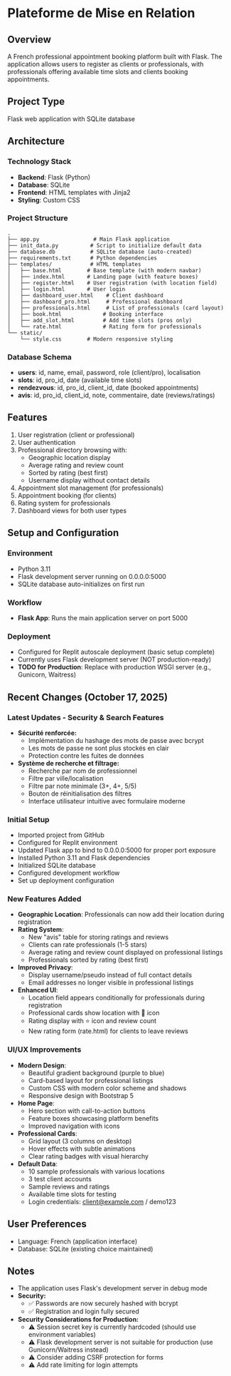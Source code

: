# Plateforme de Mise en Relation

## Overview
A French professional appointment booking platform built with Flask. The application allows users to register as clients or professionals, with professionals offering available time slots and clients booking appointments.

## Project Type
Flask web application with SQLite database

## Architecture

### Technology Stack
- **Backend**: Flask (Python)
- **Database**: SQLite
- **Frontend**: HTML templates with Jinja2
- **Styling**: Custom CSS

### Project Structure
```
.
├── app.py                 # Main Flask application
├── init_data.py          # Script to initialize default data
├── database.db           # SQLite database (auto-created)
├── requirements.txt      # Python dependencies
├── templates/            # HTML templates
│   ├── base.html        # Base template (with modern navbar)
│   ├── index.html       # Landing page (with feature boxes)
│   ├── register.html    # User registration (with location field)
│   ├── login.html       # User login
│   ├── dashboard_user.html    # Client dashboard
│   ├── dashboard_pro.html     # Professional dashboard
│   ├── professionals.html     # List of professionals (card layout)
│   ├── book.html             # Booking interface
│   ├── add_slot.html         # Add time slots (pros only)
│   └── rate.html             # Rating form for professionals
└── static/
    └── style.css        # Modern responsive styling

```

### Database Schema
- **users**: id, name, email, password, role (client/pro), localisation
- **slots**: id, pro_id, date (available time slots)
- **rendezvous**: id, pro_id, client_id, date (booked appointments)
- **avis**: id, pro_id, client_id, note, commentaire, date (reviews/ratings)

## Features
1. User registration (client or professional)
2. User authentication
3. Professional directory browsing with:
   - Geographic location display
   - Average rating and review count
   - Sorted by rating (best first)
   - Username display without contact details
4. Appointment slot management (for professionals)
5. Appointment booking (for clients)
6. Rating system for professionals
7. Dashboard views for both user types

## Setup and Configuration

### Environment
- Python 3.11
- Flask development server running on 0.0.0.0:5000
- SQLite database auto-initializes on first run

### Workflow
- **Flask App**: Runs the main application server on port 5000

### Deployment
- Configured for Replit autoscale deployment (basic setup complete)
- Currently uses Flask development server (NOT production-ready)
- **TODO for Production**: Replace with production WSGI server (e.g., Gunicorn, Waitress)

## Recent Changes (October 17, 2025)

### Latest Updates - Security & Search Features
- **Sécurité renforcée:**
  - Implémentation du hashage des mots de passe avec bcrypt
  - Les mots de passe ne sont plus stockés en clair
  - Protection contre les fuites de données
- **Système de recherche et filtrage:**
  - Recherche par nom de professionnel
  - Filtre par ville/localisation
  - Filtre par note minimale (3+, 4+, 5/5)
  - Bouton de réinitialisation des filtres
  - Interface utilisateur intuitive avec formulaire moderne

### Initial Setup
- Imported project from GitHub
- Configured for Replit environment
- Updated Flask app to bind to 0.0.0.0:5000 for proper port exposure
- Installed Python 3.11 and Flask dependencies
- Initialized SQLite database
- Configured development workflow
- Set up deployment configuration

### New Features Added
- **Geographic Location**: Professionals can now add their location during registration
- **Rating System**: 
  - New "avis" table for storing ratings and reviews
  - Clients can rate professionals (1-5 stars)
  - Average rating and review count displayed on professional listings
  - Professionals sorted by rating (best first)
- **Improved Privacy**: 
  - Display username/pseudo instead of full contact details
  - Email addresses no longer visible in professional listings
- **Enhanced UI**:
  - Location field appears conditionally for professionals during registration
  - Professional cards show location with 📍 icon
  - Rating display with ⭐ icon and review count
  - New rating form (rate.html) for clients to leave reviews

### UI/UX Improvements
- **Modern Design**: 
  - Beautiful gradient background (purple to blue)
  - Card-based layout for professional listings
  - Custom CSS with modern color scheme and shadows
  - Responsive design with Bootstrap 5
- **Home Page**:
  - Hero section with call-to-action buttons
  - Feature boxes showcasing platform benefits
  - Improved navigation with icons
- **Professional Cards**:
  - Grid layout (3 columns on desktop)
  - Hover effects with subtle animations
  - Clear rating badges with visual hierarchy
- **Default Data**:
  - 10 sample professionals with various locations
  - 3 test client accounts
  - Sample reviews and ratings
  - Available time slots for testing
  - Login credentials: client@example.com / demo123

## User Preferences
- Language: French (application interface)
- Database: SQLite (existing choice maintained)

## Notes
- The application uses Flask's development server in debug mode
- **Security:**
  - ✅ Passwords are now securely hashed with bcrypt
  - ✅ Registration and login fully secured
- **Security Considerations for Production:**
  - ⚠️ Session secret key is currently hardcoded (should use environment variables)
  - ⚠️ Flask development server is not suitable for production (use Gunicorn/Waitress instead)
  - ⚠️ Consider adding CSRF protection for forms
  - ⚠️ Add rate limiting for login attempts
